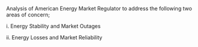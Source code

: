 Analysis of American Energy Market Regulator to address the following two areas of concern;

i. Energy Stability and Market Outages

ii. Energy Losses and Market Reliability
